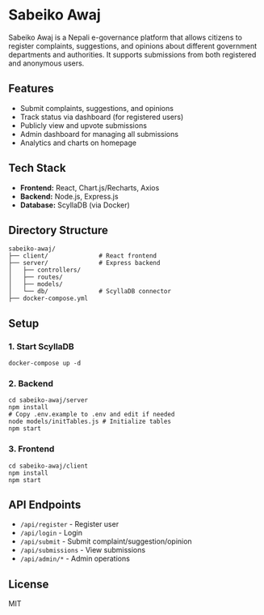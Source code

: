 # Sabeiko Awaj

Sabeiko Awaj is a Nepali e-governance platform that allows citizens to register complaints, suggestions, and opinions about different government departments and authorities. It supports submissions from both registered and anonymous users.

## Features
- Submit complaints, suggestions, and opinions
- Track status via dashboard (for registered users)
- Publicly view and upvote submissions
- Admin dashboard for managing all submissions
- Analytics and charts on homepage

## Tech Stack
- **Frontend:** React, Chart.js/Recharts, Axios
- **Backend:** Node.js, Express.js
- **Database:** ScyllaDB (via Docker)

## Directory Structure
```
sabeiko-awaj/
├── client/              # React frontend
├── server/              # Express backend
│   ├── controllers/
│   ├── routes/
│   ├── models/
│   └── db/              # ScyllaDB connector
├── docker-compose.yml
```

## Setup

### 1. Start ScyllaDB
```
docker-compose up -d
```

### 2. Backend
```
cd sabeiko-awaj/server
npm install
# Copy .env.example to .env and edit if needed
node models/initTables.js # Initialize tables
npm start
```

### 3. Frontend
```
cd sabeiko-awaj/client
npm install
npm start
```

## API Endpoints
- `/api/register` - Register user
- `/api/login` - Login
- `/api/submit` - Submit complaint/suggestion/opinion
- `/api/submissions` - View submissions
- `/api/admin/*` - Admin operations

## License
MIT 
